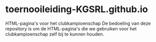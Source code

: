 # toernooileiding-KGSRL.github.io
HTML-pagina's voor het clubkampioenschap
De  bedoeling van deze repository is om de HTML-pagina's die we gebruiken voor het clubkampioenschap zelf bij te kunnen houden.
